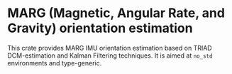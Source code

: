 # MARG (Magnetic, Angular Rate, and Gravity) orientation estimation

This crate provides MARG IMU orientation estimation based on TRIAD DCM-estimation and Kalman Filtering techniques.
It is aimed at `no_std` environments and type-generic.
